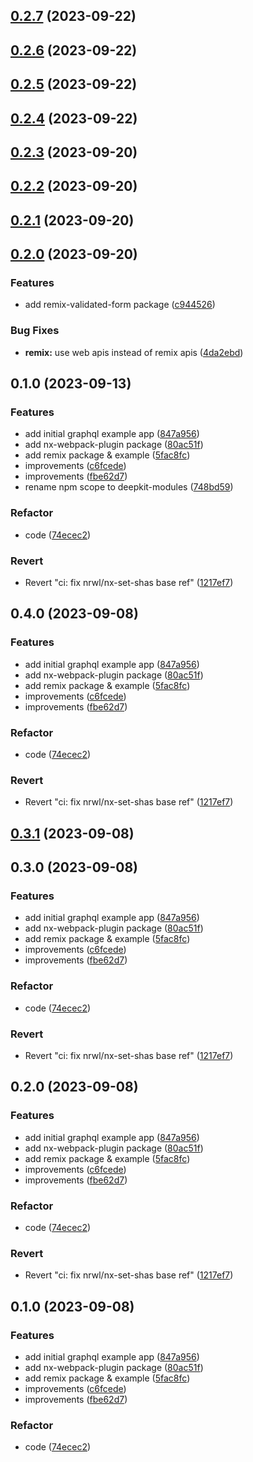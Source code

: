 

## [0.2.7](https://github.com/marcus-sa/deepkit-modules/compare/remix-v0.2.6...remix-v0.2.7) (2023-09-22)

## [0.2.6](https://github.com/marcus-sa/deepkit-modules/compare/remix-validated-form-v0.2.5...remix-v0.2.6) (2023-09-22)

## [0.2.5](https://github.com/marcus-sa/deepkit-modules/compare/remix-validated-form-v0.2.4...remix-v0.2.5) (2023-09-22)

## [0.2.4](https://github.com/marcus-sa/deepkit-modules/compare/remix-validated-form-v0.2.3...remix-v0.2.4) (2023-09-22)

## [0.2.3](https://github.com/marcus-sa/deepkit-modules/compare/remix-validated-form-v0.2.2...remix-v0.2.3) (2023-09-20)

## [0.2.2](https://github.com/marcus-sa/deepkit-modules/compare/remix-validated-form-v0.2.1...remix-v0.2.2) (2023-09-20)

## [0.2.1](https://github.com/marcus-sa/deepkit-modules/compare/remix-validated-form-v0.2.0...remix-v0.2.1) (2023-09-20)

## [0.2.0](https://github.com/marcus-sa/deepkit-modules/compare/remix-v0.1.0...remix-v0.2.0) (2023-09-20)


### Features

* add remix-validated-form package ([c944526](https://github.com/marcus-sa/deepkit-modules/commit/c94452626dc1c12f38db8f50fb018140735db346))


### Bug Fixes

* **remix:** use web apis instead of remix apis ([4da2ebd](https://github.com/marcus-sa/deepkit-modules/commit/4da2ebd5c0b6dcca6cb1defa31d45e203a243474))

## 0.1.0 (2023-09-13)


### Features

* add initial graphql example app ([847a956](https://github.com/marcus-sa/deepkit-modules/commit/847a9560bf4b20ecd9bcb9cffeaf7240f77baea1))
* add nx-webpack-plugin package ([80ac51f](https://github.com/marcus-sa/deepkit-modules/commit/80ac51f54e6f1b9497d73766daf245da76c525a0))
* add remix package & example ([5fac8fc](https://github.com/marcus-sa/deepkit-modules/commit/5fac8fc365436712bdb5f6b2613b0c4ca9abb730))
* improvements ([c6fcede](https://github.com/marcus-sa/deepkit-modules/commit/c6fcede69dded2fccd5927ea9969d4966685c7bd))
* improvements ([fbe62d7](https://github.com/marcus-sa/deepkit-modules/commit/fbe62d72d690dbb2df3edff1d3db03e29fefdcb7))
* rename npm scope to deepkit-modules ([748bd59](https://github.com/marcus-sa/deepkit-modules/commit/748bd59bc810a636811811e3d7814c55d584c581))


### Refactor

* code ([74ecec2](https://github.com/marcus-sa/deepkit-modules/commit/74ecec2343c1dd83a95070293fb74d77c22b4872))


### Revert

* Revert "ci: fix nrwl/nx-set-shas base ref" ([1217ef7](https://github.com/marcus-sa/deepkit-modules/commit/1217ef7ced66ba00a6ce05c3b4f6a1b150cc7a84))

## 0.4.0 (2023-09-08)


### Features

* add initial graphql example app ([847a956](https://github.com/marcus-sa/deepkit-community/commit/847a9560bf4b20ecd9bcb9cffeaf7240f77baea1))
* add nx-webpack-plugin package ([80ac51f](https://github.com/marcus-sa/deepkit-community/commit/80ac51f54e6f1b9497d73766daf245da76c525a0))
* add remix package & example ([5fac8fc](https://github.com/marcus-sa/deepkit-community/commit/5fac8fc365436712bdb5f6b2613b0c4ca9abb730))
* improvements ([c6fcede](https://github.com/marcus-sa/deepkit-community/commit/c6fcede69dded2fccd5927ea9969d4966685c7bd))
* improvements ([fbe62d7](https://github.com/marcus-sa/deepkit-community/commit/fbe62d72d690dbb2df3edff1d3db03e29fefdcb7))


### Refactor

* code ([74ecec2](https://github.com/marcus-sa/deepkit-community/commit/74ecec2343c1dd83a95070293fb74d77c22b4872))


### Revert

* Revert "ci: fix nrwl/nx-set-shas base ref" ([1217ef7](https://github.com/marcus-sa/deepkit-community/commit/1217ef7ced66ba00a6ce05c3b4f6a1b150cc7a84))

## [0.3.1](https://github.com/marcus-sa/deepkit-community/compare/remix-v0.3.0...remix-v0.3.1) (2023-09-08)

## 0.3.0 (2023-09-08)


### Features

* add initial graphql example app ([847a956](https://github.com/marcus-sa/deepkit-community/commit/847a9560bf4b20ecd9bcb9cffeaf7240f77baea1))
* add nx-webpack-plugin package ([80ac51f](https://github.com/marcus-sa/deepkit-community/commit/80ac51f54e6f1b9497d73766daf245da76c525a0))
* add remix package & example ([5fac8fc](https://github.com/marcus-sa/deepkit-community/commit/5fac8fc365436712bdb5f6b2613b0c4ca9abb730))
* improvements ([c6fcede](https://github.com/marcus-sa/deepkit-community/commit/c6fcede69dded2fccd5927ea9969d4966685c7bd))
* improvements ([fbe62d7](https://github.com/marcus-sa/deepkit-community/commit/fbe62d72d690dbb2df3edff1d3db03e29fefdcb7))


### Refactor

* code ([74ecec2](https://github.com/marcus-sa/deepkit-community/commit/74ecec2343c1dd83a95070293fb74d77c22b4872))


### Revert

* Revert "ci: fix nrwl/nx-set-shas base ref" ([1217ef7](https://github.com/marcus-sa/deepkit-community/commit/1217ef7ced66ba00a6ce05c3b4f6a1b150cc7a84))

## 0.2.0 (2023-09-08)


### Features

* add initial graphql example app ([847a956](https://github.com/marcus-sa/deepkit-community/commit/847a9560bf4b20ecd9bcb9cffeaf7240f77baea1))
* add nx-webpack-plugin package ([80ac51f](https://github.com/marcus-sa/deepkit-community/commit/80ac51f54e6f1b9497d73766daf245da76c525a0))
* add remix package & example ([5fac8fc](https://github.com/marcus-sa/deepkit-community/commit/5fac8fc365436712bdb5f6b2613b0c4ca9abb730))
* improvements ([c6fcede](https://github.com/marcus-sa/deepkit-community/commit/c6fcede69dded2fccd5927ea9969d4966685c7bd))
* improvements ([fbe62d7](https://github.com/marcus-sa/deepkit-community/commit/fbe62d72d690dbb2df3edff1d3db03e29fefdcb7))


### Refactor

* code ([74ecec2](https://github.com/marcus-sa/deepkit-community/commit/74ecec2343c1dd83a95070293fb74d77c22b4872))


### Revert

* Revert "ci: fix nrwl/nx-set-shas base ref" ([1217ef7](https://github.com/marcus-sa/deepkit-community/commit/1217ef7ced66ba00a6ce05c3b4f6a1b150cc7a84))

## 0.1.0 (2023-09-08)


### Features

* add initial graphql example app ([847a956](https://github.com/marcus-sa/deepkitx/commit/847a9560bf4b20ecd9bcb9cffeaf7240f77baea1))
* add nx-webpack-plugin package ([80ac51f](https://github.com/marcus-sa/deepkitx/commit/80ac51f54e6f1b9497d73766daf245da76c525a0))
* add remix package & example ([5fac8fc](https://github.com/marcus-sa/deepkitx/commit/5fac8fc365436712bdb5f6b2613b0c4ca9abb730))
* improvements ([c6fcede](https://github.com/marcus-sa/deepkitx/commit/c6fcede69dded2fccd5927ea9969d4966685c7bd))
* improvements ([fbe62d7](https://github.com/marcus-sa/deepkitx/commit/fbe62d72d690dbb2df3edff1d3db03e29fefdcb7))


### Refactor

* code ([74ecec2](https://github.com/marcus-sa/deepkitx/commit/74ecec2343c1dd83a95070293fb74d77c22b4872))